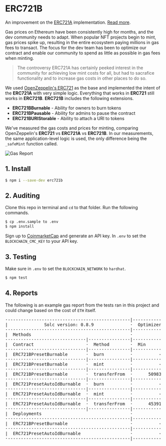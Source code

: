 # ERC721B

An improvement on the [ERC721A](https://github.com/chiru-labs/ERC721A) 
implementation. [Read more](https://www.badbabybearbots.com/erc721b.html).

Gas prices on Ethereum have been consistently high for months, and the 
dev community needs to adapt. When popular NFT projects begin to mint, 
gas prices spike up, resulting in the entire ecosystem paying millions 
in gas fees to transact. The focus for the dev team has been to optimize 
our contract and enable our community to spend as little as possible in 
gas fees when minting.

> The controversy ERC721A has certainly peeked interest in the community 
for achieving low mint costs for all, but had to sacrafice functionality 
and to increase gas costs in other places to do so.

We used [OpenZeppelin's ERC721](https://github.com/OpenZeppelin/openzeppelin-contracts/tree/master/contracts/token/ERC721) 
as the base and implemented the intent of the **ERC721A** with very simple 
logic. Everything that works in **ERC721** still works in **ERC721B**. 
**ERC721B** includes the following extensions.

 - **ERC721BBurnable** - Ability for owners to burn tokens
 - **ERC721BPausable** - Ability for admins to pause the contract
 - **ERC721BURIStorable** - Ability to attach a URI to tokens

We've measured the gas costs and prices for minting, comparing 
OpenZeppelin's **ERC721** vs **ERC721A** vs **ERC721B**. In our 
measurements, the same application-level logic is used, the only 
difference being the `_safeMint` function called.

![Gas Report](https://user-images.githubusercontent.com/120378/153183155-e78cd0d0-a84c-4df1-823b-19bd6f667790.png)

## 1. Install

```bash
$ npm i --save-dev erc721b
```

## 2. Auditing

Clone this repo in terminal and `cd` to that folder. Run the following 
commands.

```bash
$ cp .env.sample to .env
$ npm install
```

Sign up to [CoinmarketCap](https://pro.coinmarketcap.com/signup) and 
generate an API key. In `.env` to set the `BLOCKCHAIN_CMC_KEY` to your 
API key.

## 3. Testing

Make sure in `.env` to set the `BLOCKCHAIN_NETWORK` to `hardhat`.

```bash
$ npm test
```

## 4. Reports

The following is an example gas report from the tests ran in this 
project and could change based on the cost of `ETH` itself.

<pre>
·-----------------------------------------------|---------------------------|-----------|-----------------------------·
|              Solc version: 0.8.9              ·  Optimizer enabled: true  ·  Runs: 1  ·  Block limit: 12450000 gas  │
················································|···························|···········|······························
|  Methods                                      ·             300 gwei/gas              ·       3075.55 usd/eth       │
·······························|················|·············|·············|···········|···············|··············
|  Contract                    ·  Method        ·  Min        ·  Max        ·  Avg      ·  # calls      ·  usd (avg)  │
·······························|················|·············|·············|···········|···············|··············
|  ERC721BPresetBurnable       ·  burn          ·          -  ·          -  ·    64974  ·            1  ·      59.95  │
·······························|················|·············|·············|···········|···············|··············
|  ERC721BPresetBurnable       ·  mint          ·          -  ·          -  ·    99858  ·            1  ·      92.14  │
·······························|················|·············|·············|···········|···············|··············
|  ERC721BPresetBurnable       ·  transferFrom  ·      50983  ·     107977  ·    69981  ·            3  ·      64.57  │
·······························|················|·············|·············|···········|···············|··············
|  ERC721PresetAutoIdBurnable  ·  burn          ·          -  ·          -  ·    24221  ·            1  ·      22.35  │
·······························|················|·············|·············|···········|···············|··············
|  ERC721PresetAutoIdBurnable  ·  mint          ·          -  ·          -  ·   193370  ·            1  ·     178.42  │
·······························|················|·············|·············|···········|···············|··············
|  ERC721PresetAutoIdBurnable  ·  transferFrom  ·      45391  ·      62491  ·    51091  ·            3  ·      47.14  │
·······························|················|·············|·············|···········|···············|··············
|  Deployments                                  ·                                       ·  % of limit   ·             │
················································|·············|·············|···········|···············|··············
|  ERC721BPresetBurnable                        ·          -  ·          -  ·  1378881  ·       11.1 %  ·    1272.25  │
················································|·············|·············|···········|···············|··············
|  ERC721PresetAutoIdBurnable                   ·          -  ·          -  ·  1270258  ·       10.2 %  ·    1172.02  │
·-----------------------------------------------|-------------|-------------|-----------|---------------|-------------·
</pre>
